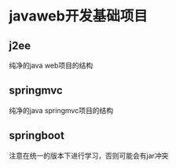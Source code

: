 # javaweb开发基础项目

## j2ee
纯净的java web项目的结构
   

## springmvc
纯净的java springmvc项目的结构

## springboot
注意在统一的版本下进行学习，否则可能会有jar冲突
